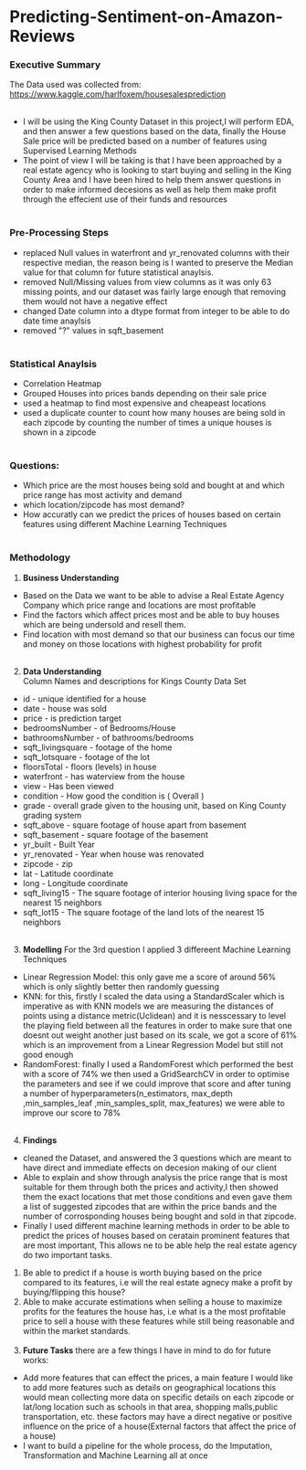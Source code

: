 # Predicting-Sentiment-on-Amazon-Reviews
### Executive Summary
The Data used was collected from: https://www.kaggle.com/harlfoxem/housesalesprediction
<br><br>
- I will be using the King County Dataset in this project,I will perform EDA, and then answer a few questions based on the data, finally the House Sale price will be predicted based on a number of features using Supervised Learning Methods
- The point of view I will be taking is that I have been approached by a real estate agency who is looking to start buying and selling in the King County Area and I have been hired to help them answer questions in order to make informed decesions as well as help them make profit through the effecient use of their funds and resources
<br><br>
### Pre-Processing Steps
- replaced Null values in waterfront and yr_renovated columns with their respective median, the reason being is I wanted to preserve the Median value for that column for future statistical anaylsis.
- removed Null/Missing values from view columns as it was only 63 missing points, and our dataset was fairly large enough that removing them would not have a negative effect
- changed Date column into a dtype format from integer to be able to do date time anaylsis
- removed "?" values in sqft_basement
<br><br>
### Statistical Anaylsis
- Correlation Heatmap
- Grouped Houses into prices bands depending on their sale price 
- used a heatmap to find most expensive and cheapeast locations
- used a duplicate counter to count how many houses are being sold in each zipcode by counting the number of times a unique houses is shown in a zipcode
<br><br>
### Questions:
- Which price are the most houses being sold and bought at and which price range has most activity and demand
- which location/zipcode has most demand?
- How accuratly can we predict the prices of houses based on certain features using different Machine Learning Techniques
<br><br>
### Methodology
1. **Business Understanding** 
- Based on the Data we want to be able to advise a Real Estate Agency Company which price range and locations are most profitable 
- Find the factors which affect prices most and be able to buy houses which are being undersold and resell them.
- Find location with most demand so that our business can focus our time and money on those locations with highest probability for profit 
<br> <br>
2. **Data Understanding**  
Column Names and descriptions for Kings County Data Set
- id - unique identified for a house
- date - house was sold
- price -  is prediction target
- bedroomsNumber -  of Bedrooms/House
- bathroomsNumber -  of bathrooms/bedrooms
- sqft_livingsquare -  footage of the home
- sqft_lotsquare -  footage of the lot
- floorsTotal -  floors (levels) in house
- waterfront - has waterview from the house
- view - Has been viewed
- condition - How good the condition is ( Overall )
- grade - overall grade given to the housing unit, based on King County grading system
- sqft_above - square footage of house apart from basement
- sqft_basement - square footage of the basement
- yr_built - Built Year
- yr_renovated - Year when house was renovated
- zipcode - zip
- lat - Latitude coordinate
- long - Longitude coordinate
- sqft_living15 - The square footage of interior housing living space for the nearest 15 neighbors
- sqft_lot15 - The square footage of the land lots of the nearest 15 neighbors
    <br><br>
3. **Modelling**
 For the 3rd question I applied 3 differeent Machine Learning Techniques
- Linear Regression Model: this only gave me a score of around 56% which is only slightly better then randomly guessing
- KNN: for this, firstly I scaled the data using a StandardScaler which is imperative as with KNN models we are measuring the distances of points using a distance metric(Uclidean) and it is nesscessary to level the playing field between all the features in order to make sure that one doesnt out weight another just based on its scale, we got a score of 61% which is an improvement from a Linear Regression Model but still not good enough
- RandomForest: finally I used a RandomForest which performed the best with a score of 74% we then used a GridSearchCV in order to optimise the parameters and see if we could improve that score and after tuning a number of hyperparameters(n_estimators, max_depth ,min_samples_leaf ,min_samples_split, max_features) we were able to improve our score to 78%
<br><br>
4. **Findings**
- cleaned the Dataset, and answered the 3 questions which are meant to have direct and immediate effects on decesion making of our client
- Able to explain and show through analysis the price range that is most suitable for them through both the prices and activity,I then showed them the exact locations that met those conditions and even gave them a list of suggested zipcodes that are within the price bands and the number of corrosponding houses being bought and sold in that zipcode.
- Finally I used different machine learning methods in order to be able to predict the prices of houses based on ceratain prominent features that are most important, This allows ne to be able help the real estate agency do two important tasks.
 1. Be able to predict if a house is worth buying based on the price compared to its features, i.e will the real estate agnecy make a profit by buying/flipping this house?
 2. Able to make accurate estimations when selling a house to maximize profits for the features the house has, i.e what is a the most profitable price to sell a house with these features while still being reasonable and within the market standards.
<br><br>
5.  **Future Tasks**
there are a few things I have in mind to do for future works:
- Add more features that can effect the prices, a main feature I would like to add more features such as details on geographical locations this would mean collecting more data on specific details on each zipcode or lat/long location such as schools in that area, shopping malls,public transportation, etc. these factors may have a direct negative or positive influence on the price of a house(External factors that affect the price of a house)
- I want to build a pipeline for the whole process, do the Imputation, Transformation and Machine Learning all at once
